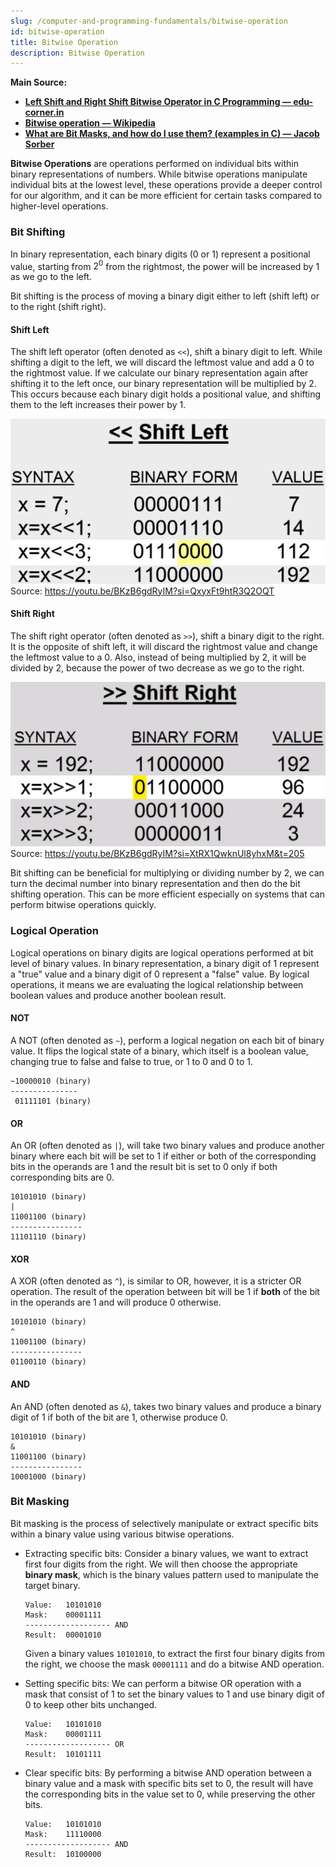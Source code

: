 ```yaml
---
slug: /computer-and-programming-fundamentals/bitwise-operation
id: bitwise-operation
title: Bitwise Operation
description: Bitwise Operation
---
```


**Main Source:**

- **[Left Shift and Right Shift Bitwise Operator in C Programming — edu-corner.in](https://youtu.be/BKzB6gdRyIM?si=9lZZJs0hlw6x-q5s)**
- **[Bitwise operation — Wikipedia](https://en.wikipedia.org/wiki/Bitwise_operation)**
- **[What are Bit Masks, and how do I use them? (examples in C) — Jacob Sorber](https://youtu.be/Ew2QnDeTCCE?si=3AtK6cdBQIv3yGgi)**

**Bitwise Operations** are operations performed on individual bits within binary representations of numbers. While bitwise operations manipulate individual bits at the lowest level, these operations provide a deeper control for our algorithm, and it can be more efficient for certain tasks compared to higher-level operations.

### Bit Shifting

In binary representation, each binary digits (0 or 1) represent a positional value, starting from $2^0$ from the rightmost, the power will be increased by 1 as we go to the left.

Bit shifting is the process of moving a binary digit either to left (shift left) or to the right (shift right).

#### Shift Left

The shift left operator (often denoted as `<<`), shift a binary digit to left. While shifting a digit to the left, we will discard the leftmost value and add a 0 to the rightmost value. If we calculate our binary representation again after shifting it to the left once, our binary representation will be multiplied by 2. This occurs because each binary digit holds a positional value, and shifting them to the left increases their power by 1.

![Shift left operator](./shift-left.png)  
Source: https://youtu.be/BKzB6gdRyIM?si=QxyxFt9htR3Q2OQT

#### Shift Right

The shift right operator (often denoted as `>>`), shift a binary digit to the right. It is the opposite of shift left, it will discard the rightmost value and change the leftmost value to a 0. Also, instead of being multiplied by 2, it will be divided by 2, because the power of two decrease as we go to the right.

![Shift right operator](./shift-right.png)  
Source: https://youtu.be/BKzB6gdRyIM?si=XtRX1QwknUl8yhxM&t=205

Bit shifting can be beneficial for multiplying or dividing number by 2, we can turn the decimal number into binary representation and then do the bit shifting operation. This can be more efficient especially on systems that can perform bitwise operations quickly.

### Logical Operation

Logical operations on binary digits are logical operations performed at bit level of binary values. In binary representation, a binary digit of 1 represent a "true" value and a binary digit of 0 represent a "false" value. By logical operations, it means we are evaluating the logical relationship between boolean values and produce another boolean result.

#### NOT

A NOT (often denoted as `~`), perform a logical negation on each bit of binary value. It flips the logical state of a binary, which itself is a boolean value, changing true to false and false to true, or 1 to 0 and 0 to 1.

```
~10000010 (binary)
---------------
 01111101 (binary)
```

#### OR

An OR (often denoted as `|`), will take two binary values and produce another binary where each bit will be set to 1 if either or both of the corresponding bits in the operands are 1 and the result bit is set to 0 only if both corresponding bits are 0.

```
10101010 (binary)
|
11001100 (binary)
----------------
11101110 (binary)
```

#### XOR

A XOR (often denoted as `^`), is similar to OR, however, it is a stricter OR operation. The result of the operation between bit will be 1 if **both** of the bit in the operands are 1 and will produce 0 otherwise.

```
10101010 (binary)
^
11001100 (binary)
----------------
01100110 (binary)
```

#### AND

An AND (often denoted as `&`), takes two binary values and produce a binary digit of 1 if both of the bit are 1, otherwise produce 0.

```
10101010 (binary)
&
11001100 (binary)
----------------
10001000 (binary)
```

### Bit Masking

Bit masking is the process of selectively manipulate or extract specific bits within a binary value using various bitwise operations.

- Extracting specific bits: Consider a binary values, we want to extract first four digits from the right. We will then choose the appropriate **binary mask**, which is the binary values pattern used to manipulate the target binary.

  ```
  Value:   10101010
  Mask:    00001111
  ------------------- AND
  Result:  00001010
  ```

  Given a binary values `10101010`, to extract the first four binary digits from the right, we choose the mask `00001111` and do a bitwise AND operation.

- Setting specific bits: We can perform a bitwise OR operation with a mask that consist of 1 to set the binary values to 1 and use binary digit of 0 to keep other bits unchanged.

  ```
  Value:   10101010
  Mask:    00001111
  ------------------- OR
  Result:  10101111
  ```

- Clear specific bits: By performing a bitwise AND operation between a binary value and a mask with specific bits set to 0, the result will have the corresponding bits in the value set to 0, while preserving the other bits.

  ```
  Value:   10101010
  Mask:    11110000
  ------------------- AND
  Result:  10100000
  ```
